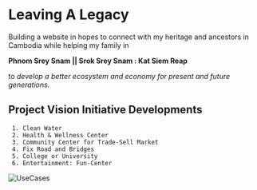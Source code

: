 # Leaving A Legacy
Building a website in hopes to connect with my heritage and ancestors in Cambodia 
while helping my family in 

**Phnom Srey Snam || Srok Srey Snam : Kat Siem Reap** 

to *develop a better ecosystem and economy for present and future generations.*

## Project Vision Initiative Developments
```
 1. Clean Water 
 2. Health & Wellness Center
 3. Community Center for Trade-Sell Market
 4. Fix Road and Bridges
 5. College or University
 6. Entertainment: Fun-Center
 ```
![UseCases](https://user-images.githubusercontent.com/82470838/135957713-80996305-f55a-41c5-9d33-ce6f18b481a7.jpg)
